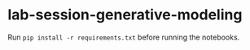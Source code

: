 # lab-session-generative-modeling

Run `pip install -r requirements.txt` before running the notebooks.

